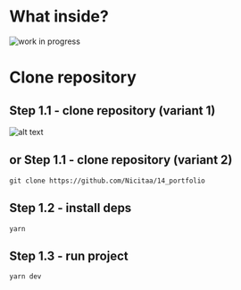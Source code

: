 # What inside?

![work in progress](https://i.imgur.com/2hHq62J.jpg)

# Clone repository

## Step 1.1 - clone repository (variant 1)

![alt text](https://i.imgur.com/9KSgjaN.png)

## or Step 1.1 - clone repository (variant 2)

```
git clone https://github.com/Nicitaa/14_portfolio
```

## Step 1.2 - install deps

```
yarn
```

## Step 1.3 - run project

```
yarn dev
```
